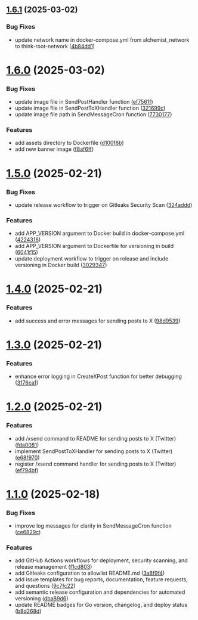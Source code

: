 ## [1.6.1](https://github.com/think-root/telegram-bridge/compare/v1.6.0...v1.6.1) (2025-03-02)


### Bug Fixes

* update network name in docker-compose.yml from alchemist_network to think-root-network ([4b84dd1](https://github.com/think-root/telegram-bridge/commit/4b84dd1d529bc8752330c9b57d8c069603cb8d1c))

# [1.6.0](https://github.com/Think-Root/chappie_bot/compare/v1.5.0...v1.6.0) (2025-03-02)


### Bug Fixes

* update image file in SendPostHandler function ([ef7561f](https://github.com/Think-Root/chappie_bot/commit/ef7561f8624dae3ff3eed31cfba38db7a15796db))
* update image file in SendPostToXHandler function ([321699c](https://github.com/Think-Root/chappie_bot/commit/321699cd9d1f03d38643f739bc6eec3034838f7e))
* update image file path in SendMessageCron function ([7730177](https://github.com/Think-Root/chappie_bot/commit/7730177e97cc6698e71ece18a28d0cc846b23151))


### Features

* add assets directory to Dockerfile ([d100f8b](https://github.com/Think-Root/chappie_bot/commit/d100f8b957607286108a21a169e208fd4831d669))
* add new banner image ([f8af6ff](https://github.com/Think-Root/chappie_bot/commit/f8af6ffbb5cdd5a5b42a510ba619c4ab2e3b9c6d))

# [1.5.0](https://github.com/Think-Root/chappie_bot/compare/v1.4.0...v1.5.0) (2025-02-21)


### Bug Fixes

* update release workflow to trigger on Gitleaks Security Scan ([324addd](https://github.com/think-root/telegram-bridge/commit/324addd300b02b5892140cb43222e59d681cf02c))


### Features

* add APP_VERSION argument to Docker build in docker-compose.yml ([4224316](https://github.com/think-root/telegram-bridge/commit/422431617a2644cd245502a3b6bc3d78e4254eba))
* add APP_VERSION argument to Dockerfile for versioning in build ([6041f15](https://github.com/think-root/telegram-bridge/commit/6041f15a5070c1afdfe00d0fd2be347d2204a9b6))
* update deployment workflow to trigger on release and include versioning in Docker build ([3029347](https://github.com/think-root/telegram-bridge/commit/3029347c3c5f303cc8a1c75a80467b7a499ea104))

# [1.4.0](https://github.com/think-root/telegram-bridge/compare/v1.3.0...v1.4.0) (2025-02-21)


### Features

* add success and error messages for sending posts to X ([98d9539](https://github.com/think-root/telegram-bridge/commit/98d9539f186f80708e388938a9c327371cf2da99))

# [1.3.0](https://github.com/think-root/telegram-bridge/compare/v1.2.0...v1.3.0) (2025-02-21)


### Features

* enhance error logging in CreateXPost function for better debugging ([3176ca1](https://github.com/think-root/telegram-bridge/commit/3176ca1306de3c33d55e52b9a0a26bd93ca2a225))

# [1.2.0](https://github.com/think-root/telegram-bridge/compare/v1.1.0...v1.2.0) (2025-02-21)


### Features

* add /xsend command to README for sending posts to X (Twitter) ([fda0081](https://github.com/think-root/telegram-bridge/commit/fda00814260638298ea7393423fd06616b619aaf))
* implement SendPostToXHandler for sending posts to X (Twitter) ([e68f970](https://github.com/think-root/telegram-bridge/commit/e68f9704a6ef6aa013c88a370c885356edb7fe8d))
* register /xsend command handler for sending posts to X (Twitter) ([ef794bf](https://github.com/think-root/telegram-bridge/commit/ef794bf462a0e675cbdd00527b7c12331aa78284))

# [1.1.0](https://github.com/think-root/telegram-bridge/compare/v1.0.5...v1.1.0) (2025-02-18)


### Bug Fixes

* improve log messages for clarity in SendMessageCron function ([ce6829c](https://github.com/think-root/telegram-bridge/commit/ce6829cea540367c7273fe3ee6b8b1dfef27b1c3))


### Features

* add GitHub Actions workflows for deployment, security scanning, and release management ([f1cd803](https://github.com/think-root/telegram-bridge/commit/f1cd80379e881ab455644d99ddf9def979cd60d5))
* add Gitleaks configuration to allowlist README.md ([3a8f9f4](https://github.com/think-root/telegram-bridge/commit/3a8f9f45cfa5d8bcc0e4be2783c74b228b14bae3))
* add issue templates for bug reports, documentation, feature requests, and questions ([9c7fc22](https://github.com/think-root/telegram-bridge/commit/9c7fc2257c94ba6afc3b4c01bb14eab5627fac45))
* add semantic release configuration and dependencies for automated versioning ([dba89d6](https://github.com/think-root/telegram-bridge/commit/dba89d6f3662e9702164b3aa42ffcd078906daea))
* update README badges for Go version, changelog, and deploy status ([b8d268d](https://github.com/think-root/telegram-bridge/commit/b8d268d13793718c75420b24f41d165595135026))
